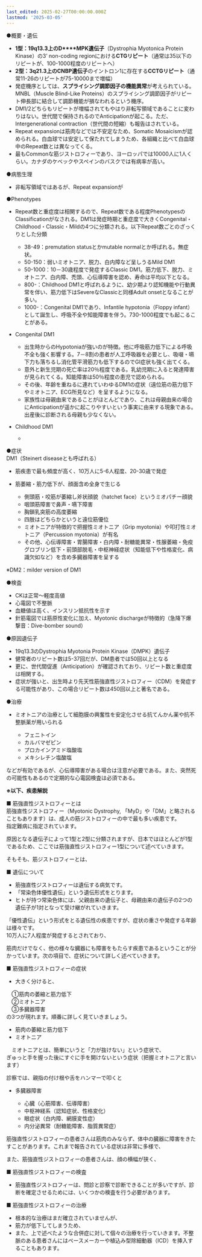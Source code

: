 ```yaml
---
last_edited: 2025-02-27T00:00:00.000Z
lastmod: '2025-03-05'
---
```





●概要・遺伝

- **1型：**19q13.3上の**D****MPK遺伝子**（Dystrophia Myotonica Protein Kinase）の3’ non-coding regionにおける**CTGリピート**（通常は35以下のリピートが、100-1000程度のリピートへ）
- **2****型：**3q21.3上の**C****NBP遺伝子**のイントロン1に存在する**CCTGリピート**（通常11-26のリピートが75-10000まで増幅）
- 発症機序としては、**スプライシング調節因子の機能異常**が考えられている。MNBL（Muscle Blind-Like Proteins）のスプライシング調節因子がリピート伸長部に結合して調節機能が損なわれるという機序。
- DM1/2どちらもリピートが増幅されてもやはり非転写領域であることに変わりはない。世代間で保持されるのでAnticipationが起こる。ただ、Intergenerational contraction（世代間の短縮）も報告はされている。
- Repeat expansionは筋肉などでは不安定なため、Somatic Mosaicismが認められる。白血球では安定して保たれてしまうため、各組織と比べて白血球中のRepeat数とは異なってくる。
- 最もCommonな筋ジストロフィーであり、ヨーロッパでは10000人に1人くらい。カナダのケベックやスペインのバスクでは有病率が高い。
   

●病態生理

- 非転写領域ではあるが、Repeat expansionが
 
●Phenotypes

- Repeat数と重症度は相関するので、Repeat数である程度PhenotypesのClassificationがなされる。DM1は発症時期と重症度で大きくCongenital・Childhood・Classic・Mildの4つに分類される。以下Repeat数ごとのざっくりとした分類
    
    - 38-49：premutation statusとかmutable normalとか呼ばれる。無症状。
    - 50-150：弱いミオトニア、脱力、白内障など呈しうるMild DM1
    - 50-1000：10－30歳程度で発症するClassic DM1。筋力低下、脱力、ミオトニア、白内障、禿頭、心伝導障害を認め、寿命は平均以下となる。
    - 800-：Childhood DM1と呼ばれるように、幼少期より認知機能や行動異常を伴い、筋力低下はSevereなClassicと同様Adult onsetとなることが多い。
    - 1000-：Congenital DM1であり、Infantile hypotonia（Floppy infant）として誕生し、呼吸不全や知能障害を伴う。730-1000程度でも起こることがある。
    
- Congenital DM1
    
    - 出生時からのHypotoniaが強いのが特徴。他に呼吸筋力低下による呼吸不全も強く影響する。7－8割の患者が人工呼吸器を必要とし、吸啜・嚥下力も落ちるし消化管平滑筋力も低下するのでGI症状も強く出てくる。
    - 意外と新生児期の死亡率は20％程度である。乳幼児期に入ると発達障害が見られてくる。知能障害は50％程度の患児で認められる。
    - その後、年齢を重ねるに連れていわゆるDM1の症状（遠位筋の筋力低下やミオトニア、ECG所見など）を呈するようになる。
    - 家族性は母親由来であることがほとんどであり、これは母親由来の場合にAnticipationが遥かに起こりやすいという事実に由来する現象である。出産後に診断される母親も少なくない。
- Childhood DM1
    
    -   
        
      
    
      

●症状  
DM1（Steinert diseaseとも呼ばれる）

- 筋疾患で最も頻度が高く、10万人に5-6人程度、20-30歳で発症
- 筋萎縮・筋力低下が、顔面含め全身で生じる
    
    - 側頭筋・咬筋が萎縮し斧状顔貌（hatchet face）というミオパチー顔貌
    - 咽頭筋障害で鼻声・嚥下障害
    - 胸鎖乳突筋の高度萎縮
    - 四肢はどちらかというと遠位筋優位
    - ミオトニアが特徴的で把握性ミオトニア（Grip myotonia）や叩打性ミオトニア（Percussion myotonia）が有名
    - その他、心伝導障害・胃腸障害・白内障・耐糖能異常・性腺萎縮・免疫グロブリン低下・前頭部脱毛・中枢神経症状（知能低下や性格変化、病識欠如など）を含め多臓器障害を呈する
 
※DM2：milder version of DM1
 
●検査

- CKは正常～軽度高値
- 心電図で不整脈
- 血糖値は高く、インスリン抵抗性を示す
- 針筋電図では筋原性変化に加え、Myotonic dischargeが特徴的（急降下爆撃音：Dive-bomber sound）
 
●原因遺伝子

- 19q13.3のDystrophia Myotonia Protein Kinase（DMPK）遺伝子
- 健常者のリピート数は5-37回だが、DM患者では50回以上となる
- 更に、世代間促進（Anticipation）が確認されており、リピート数と重症度は相関する。
- 症状が強いと、出生時より先天性筋強直性ジストロフィー（CDM）を発症する可能性があり、この場合リピート数は450回以上と著名である。
 
●治療

- ミオトニアの治療として細胞膜の興奮性を安定化させる抗てんかん薬や抗不整脈薬が用いられる
    
    - フェニトイン
    - カルバマゼピン
    - プロカインアミド塩酸塩
    - メキシレチン塩酸塩

などが有効であるが、心伝導障害がある場合は注意が必要である。また、突然死の可能性もあるので定期的な心電図検査は必須である。
 
**※以下、疾患解説**
 
■ 筋強直性ジストロフィーとは  
筋強直性ジストロフィー（Myotonic Dystrophy, 「MyD」や「DM」と略されることもあります）は、成人の筋ジストロフィーの中で最も多い疾患です。  
指定難病に指定されています。
 
原因となる遺伝子によって1型と2型に分類されますが、日本ではほとんどが1型であるため、ここでは筋強直性ジストロフィー1型について述べていきます。
   

そもそも、筋ジストロフィーとは、
 
■ 遺伝について

- 筋強直性ジストロフィーは遺伝する病気です。
- 「常染色体優性遺伝」という遺伝形式をとります。
- ヒトが持つ常染色体には、父親由来の遺伝子と、母親由来の遺伝子の2つの遺伝子が1対となって受け継がれていきます。
 
「優性遺伝」という形式をとる遺伝性の疾患ですが、症状の重さや発症する年齢は様々です。  
10万人に7人程度が発症するとされており、
 
筋肉だけでなく、他の様々な臓器にも障害をもたらす疾患であるということが分かっています。次の項目で、症状について詳しく述べていきます。
 
■ 筋強直性ジストロフィーの症状

- 大きく分けると、

　①筋肉の萎縮と筋力低下  
　②ミオトニア  
　③多臓器障害  
の3つが現れます。順番に詳しく見ていきましょう。

- 筋肉の萎縮と筋力低下
- ミオトニア

　ミオトニアとは、簡単にいうと「力が抜けない」という症状で、  
ぎゅっと手を握った後にすぐに手を開けないという症状（把握ミオトニアと言います）
 
診察では、親指の付け根や舌をハンマーで叩くと
   
- 多臓器障害
    
    - 心臓（心筋障害、伝導障害）
    - 中枢神経系（認知症状、性格変化）
    - 眼症状（白内障、網膜変性症）
    - 内分泌異常（耐糖能障害、脂質異常症）
    
筋強直性ジストロフィーの患者さんは筋肉のみならず、体中の臓器に障害をきたすことがあります。これまで報告されている症状は非常に多様で、
 
また、筋強直性ジストロフィーの患者さんは、顔の横幅が狭く、
   

■ 筋強直性ジストロフィーの検査

- 筋強直性ジストロフィーは、問診と診察で診断できることが多いですが、診断を確定させるためには、いくつかの検査を行う必要があります。
    
■ 筋強直性ジストロフィーの治療

- 根本的な治療はまだ確立されていませんが、
- 筋力が低下してしまうため、
- また、上で述べたような合併症に対して個々の治療を行っていきます。不整脈のある患者さんにはペースメーカーや植込み型除細動器（ICD）を挿入することもあります。
